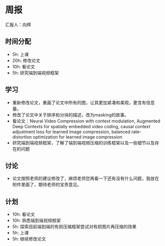 # 周报
汇报人：向辉
## 时间分配
- 5h: 上课
- 20h: 修改论文
- 10h: 看论文
- 5h: 研究端到端视频框架

## 学习
- 重新修改论文，重画了论文中所有的图，让其更加紧凑和美观，更含有信息量。
- 修改了论文中关于排序和分块的描述，改为masking的故事。
- 看论文：Neural Video Compression with context modulation, Augmented Deep Contexts for spatially embedded video coding, causal context adjustment loss for learned image compression, balanced rate-distortion optimization for learned image compression
- 研究端到端视频框架，了解了端到端视频压缩的训练框架以及一些细节以及存在的问题

## 讨论
- 论文按照老师的建议修改了，麻烦老师您再看一下还有没有什么问题，我放在附件里面了，期待老师的宝贵意见。

## 计划
- 10h: 看论文
- 10h: 熟悉端到端视频框架
- 5h: 探索目前端到端的有损压缩框架尝试对有损图片再压缩的效果
- 5h: 上课
- 5h: 继续修改论文


